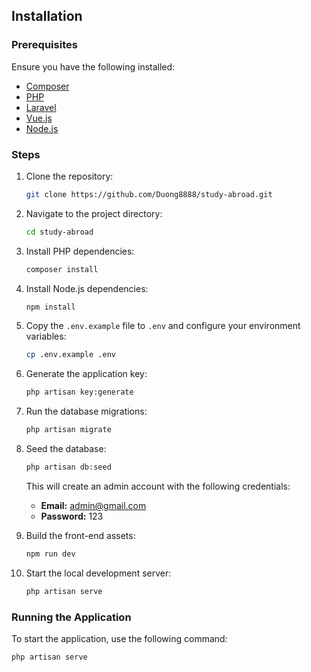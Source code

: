 ## Installation

### Prerequisites

Ensure you have the following installed:

- [Composer](https://getcomposer.org/)
- [PHP](https://www.php.net/)
- [Laravel](https://laravel.com/)
- [Vue.js](https://vuejs.org/)
- [Node.js](https://nodejs.org/)

### Steps

1. Clone the repository:
    ```bash
    git clone https://github.com/Duong8888/study-abroad.git
    ```
2. Navigate to the project directory:
    ```bash
    cd study-abroad
    ```
3. Install PHP dependencies:
    ```bash
    composer install
    ```
4. Install Node.js dependencies:
    ```bash
    npm install
    ```
5. Copy the `.env.example` file to `.env` and configure your environment variables:
    ```bash
    cp .env.example .env
    ```
6. Generate the application key:
    ```bash
    php artisan key:generate
    ```
7. Run the database migrations:
    ```bash
    php artisan migrate
    ```
8. Seed the database:
    ```bash
    php artisan db:seed
    ```
   This will create an admin account with the following credentials:
    - **Email:** admin@gmail.com
    - **Password:** 123

9. Build the front-end assets:
    ```bash
    npm run dev
    ```
10. Start the local development server:
    ```bash
    php artisan serve
    ```
### Running the Application

To start the application, use the following command:
```bash
php artisan serve
